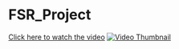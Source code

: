 # FSR_Project
[Click here to watch the video](https://www.youtube.com/watch?v=dQw4w9WgXcQ)
[![Video Thumbnail](path/to/thumbnail-image.png)](https://www.youtube.com/watch?v=your-video-id)
